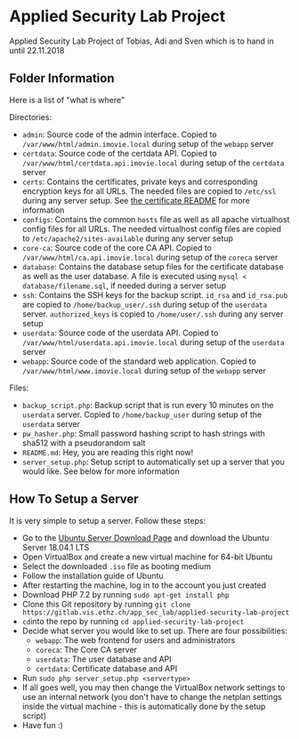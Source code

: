 Applied Security Lab Project
============================

Applied Security Lab Project of Tobias, Adi and Sven which is to hand in until 22.11.2018

Folder Information
------------------

Here is a list of "what is where"

Directories:

  * `admin`: Source code of the admin interface. Copied to `/var/www/html/admin.imovie.local` during setup of the `webapp` server
  * `certdata`: Source code of the certdata API. Copied to `/var/www/html/certdata.api.imovie.local` during setup of the `certdata` server
  * `certs`: Contains the certificates, private keys and corresponding encryption keys for all URLs. The needed files are copied to `/etc/ssl` during any server setup. See [the certificate README](certs/README.md) for more information
  * `configs`: Contains the common `hosts` file as well as all apache virtualhost config files for all URLs. The needed virtualhost config files are copied to `/etc/apache2/sites-available` during any server setup
  * `core-ca`: Source code of the core CA API. Copied to `/var/www/html/ca.api.imovie.local` during setup of the `coreca` server
  * `database`: Contains the database setup files for the certificate database as well as the user database. A file is executed using `mysql < database/filename.sql`, if needed during a server setup
  * `ssh`: Contains the SSH keys for the backup script. `id_rsa` and `id_rsa.pub` are copied to `/home/backup_user/.ssh` during setup of the `userdata` server. `authorized_keys` is copied to `/home/user/.ssh` during any server setup
  * `userdata`: Source code of the userdata API. Copied to `/var/www/html/userdata.api.imovie.local` during setup of the `userdata` server
  * `webapp`: Source code of the standard web application. Copied to `/var/www/html/www.imovie.local` during setup of the `webapp` server

Files:

  * `backup_script.php`: Backup script that is run every 10 minutes on the `userdata` server. Copied to `/home/backup_user` during setup of the `userdata` server
  * `pw_hasher.php`: Small password hashing script to hash strings with sha512 with a pseudorandom salt
  * `README.md`: Hey, you are reading this right now!
  * `server_setup.php`: Setup script to automatically set up a server that you would like. See below for more information


How To Setup a Server
---------------------

It is very simple to setup a server. Follow these steps:

  * Go to the [Ubuntu Server Download Page](https://www.ubuntu.com/download/server) and download the Ubuntu Server 18.04.1 LTS
  * Open VirtualBox and create a new virtual machine for 64-bit Ubuntu
  * Select the downloaded `.iso` file as booting medium
  * Follow the installation guide of Ubuntu
  * After restarting the machine, log in to the account you just created
  * Download PHP 7.2 by running `sudo apt-get install php`
  * Clone this Git repository by running `git clone https://gitlab.vis.ethz.ch/app_sec_lab/applied-security-lab-project`
  * `cd`into the repo by running `cd applied-security-lab-project`
  * Decide what server you would like to set up. There are four possibilities:
    * `webapp`: The web frontend for users and administrators
    * `coreca`: The Core CA server
    * `userdata`: The user database and API
    * `certdata`: Certificate database and API
  * Run `sudo php server_setup.php <servertype>`
  * If all goes well, you may then change the VirtualBox network settings to use an internal network (you don't have to change the netplan settings inside the virtual machine - this is automatically done by the setup script)
  * Have fun :)


